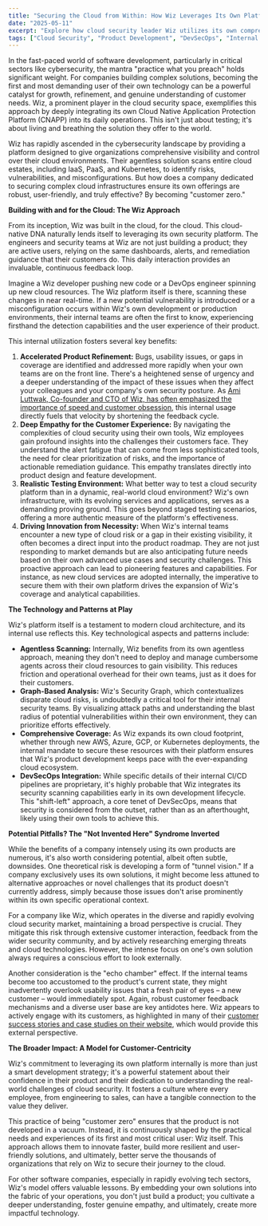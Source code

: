 ```yaml
---
title: "Securing the Cloud from Within: How Wiz Leverages Its Own Platform for Innovation"
date: "2025-05-11"
excerpt: "Explore how cloud security leader Wiz utilizes its own comprehensive platform internally, driving product refinement, accelerating innovation, and fostering a deep understanding of customer challenges in the complex cloud landscape."
tags: ["Cloud Security", "Product Development", "DevSecOps", "Internal Tools", "CNAPP", "Software Innovation", "Customer-Centric Development"]
---
```


In the fast-paced world of software development, particularly in critical sectors like cybersecurity, the mantra "practice what you preach" holds significant weight. For companies building complex solutions, becoming the first and most demanding user of their own technology can be a powerful catalyst for growth, refinement, and genuine understanding of customer needs. Wiz, a prominent player in the cloud security space, exemplifies this approach by deeply integrating its own Cloud Native Application Protection Platform (CNAPP) into its daily operations. This isn't just about testing; it's about living and breathing the solution they offer to the world.

Wiz has rapidly ascended in the cybersecurity landscape by providing a platform designed to give organizations comprehensive visibility and control over their cloud environments. Their agentless solution scans entire cloud estates, including IaaS, PaaS, and Kubernetes, to identify risks, vulnerabilities, and misconfigurations. But how does a company dedicated to securing complex cloud infrastructures ensure its own offerings are robust, user-friendly, and truly effective? By becoming "customer zero."

**Building with and for the Cloud: The Wiz Approach**

From its inception, Wiz was built in the cloud, for the cloud. This cloud-native DNA naturally lends itself to leveraging its own security platform. The engineers and security teams at Wiz are not just building a product; they are active users, relying on the same dashboards, alerts, and remediation guidance that their customers do. This daily interaction provides an invaluable, continuous feedback loop.

Imagine a Wiz developer pushing new code or a DevOps engineer spinning up new cloud resources. The Wiz platform itself is there, scanning these changes in near real-time. If a new potential vulnerability is introduced or a misconfiguration occurs within Wiz's own development or production environments, their internal teams are often the first to know, experiencing firsthand the detection capabilities and the user experience of their product.

This internal utilization fosters several key benefits:

1.  **Accelerated Product Refinement:** Bugs, usability issues, or gaps in coverage are identified and addressed more rapidly when your own teams are on the front line. There's a heightened sense of urgency and a deeper understanding of the impact of these issues when they affect your colleagues and your company's own security posture. As [Ami Luttwak, Co-founder and CTO of Wiz, has often emphasized the importance of speed and customer obsession](https://www.wiz.io/blog/authors/ami-luttwak), this internal usage directly fuels that velocity by shortening the feedback cycle.
2.  **Deep Empathy for the Customer Experience:** By navigating the complexities of cloud security using their own tools, Wiz employees gain profound insights into the challenges their customers face. They understand the alert fatigue that can come from less sophisticated tools, the need for clear prioritization of risks, and the importance of actionable remediation guidance. This empathy translates directly into product design and feature development.
3.  **Realistic Testing Environment:** What better way to test a cloud security platform than in a dynamic, real-world cloud environment? Wiz's own infrastructure, with its evolving services and applications, serves as a demanding proving ground. This goes beyond staged testing scenarios, offering a more authentic measure of the platform's effectiveness.
4.  **Driving Innovation from Necessity:** When Wiz's internal teams encounter a new type of cloud risk or a gap in their existing visibility, it often becomes a direct input into the product roadmap. They are not just responding to market demands but are also anticipating future needs based on their own advanced use cases and security challenges. This proactive approach can lead to pioneering features and capabilities. For instance, as new cloud services are adopted internally, the imperative to secure them with their own platform drives the expansion of Wiz's coverage and analytical capabilities.

**The Technology and Patterns at Play**

Wiz's platform itself is a testament to modern cloud architecture, and its internal use reflects this. Key technological aspects and patterns include:

* **Agentless Scanning:** Internally, Wiz benefits from its own agentless approach, meaning they don't need to deploy and manage cumbersome agents across their cloud resources to gain visibility. This reduces friction and operational overhead for their own teams, just as it does for their customers.
* **Graph-Based Analysis:** Wiz's Security Graph, which contextualizes disparate cloud risks, is undoubtedly a critical tool for their internal security teams. By visualizing attack paths and understanding the blast radius of potential vulnerabilities within their own environment, they can prioritize efforts effectively.
* **Comprehensive Coverage:** As Wiz expands its own cloud footprint, whether through new AWS, Azure, GCP, or Kubernetes deployments, the internal mandate to secure these resources with their platform ensures that Wiz's product development keeps pace with the ever-expanding cloud ecosystem.
* **DevSecOps Integration:** While specific details of their internal CI/CD pipelines are proprietary, it's highly probable that Wiz integrates its security scanning capabilities early in its own development lifecycle. This "shift-left" approach, a core tenet of DevSecOps, means that security is considered from the outset, rather than as an afterthought, likely using their own tools to achieve this.

**Potential Pitfalls? The "Not Invented Here" Syndrome Inverted**

While the benefits of a company intensely using its own products are numerous, it's also worth considering potential, albeit often subtle, downsides. One theoretical risk is developing a form of "tunnel vision." If a company exclusively uses its own solutions, it might become less attuned to alternative approaches or novel challenges that its product doesn't currently address, simply because those issues don't arise prominently within its own specific operational context.

For a company like Wiz, which operates in the diverse and rapidly evolving cloud security market, maintaining a broad perspective is crucial. They mitigate this risk through extensive customer interaction, feedback from the wider security community, and by actively researching emerging threats and cloud technologies. However, the intense focus on one's own solution always requires a conscious effort to look externally.

Another consideration is the "echo chamber" effect. If the internal teams become too accustomed to the product's current state, they might inadvertently overlook usability issues that a fresh pair of eyes – a new customer – would immediately spot. Again, robust customer feedback mechanisms and a diverse user base are key antidotes here. Wiz appears to actively engage with its customers, as highlighted in many of their [customer success stories and case studies on their website](https://www.wiz.io/customers), which would provide this external perspective.

**The Broader Impact: A Model for Customer-Centricity**

Wiz's commitment to leveraging its own platform internally is more than just a smart development strategy; it's a powerful statement about their confidence in their product and their dedication to understanding the real-world challenges of cloud security. It fosters a culture where every employee, from engineering to sales, can have a tangible connection to the value they deliver.

This practice of being "customer zero" ensures that the product is not developed in a vacuum. Instead, it is continuously shaped by the practical needs and experiences of its first and most critical user: Wiz itself. This approach allows them to innovate faster, build more resilient and user-friendly solutions, and ultimately, better serve the thousands of organizations that rely on Wiz to secure their journey to the cloud.

For other software companies, especially in rapidly evolving tech sectors, Wiz's model offers valuable lessons. By embedding your own solutions into the fabric of your operations, you don't just build a product; you cultivate a deeper understanding, foster genuine empathy, and ultimately, create more impactful technology.